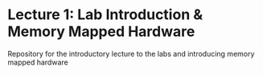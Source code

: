 # Lecture 1: Lab Introduction & Memory Mapped Hardware 
Repository for the introductory lecture to the labs and introducing memory mapped hardware
